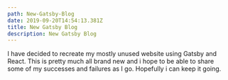 ```yaml
---
path: New-Gatsby-Blog
date: 2019-09-20T14:54:13.381Z
title: New Gatsby Blog
description: New Gatsby Blog
---
```


I have decided to recreate my mostly unused website using Gatsby and React. This is pretty much all brand new and i hope to be able to share some of my successes and failures as I go. Hopefully i can keep it going.
